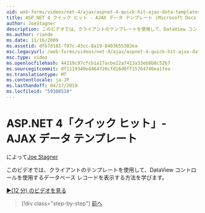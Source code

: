 ```yaml
---
uid: web-forms/videos/net-4/ajax/aspnet-4-quick-hit-ajax-data-templates
title: ASP.NET 4 クイック ヒット - AJAX データ テンプレート |Microsoft Docs
author: JoeStagner
description: このビデオでは、クライアントのテンプレートを使用して、DataView コントロールを使用するデータベース レコードを表示する方法を学びます。
ms.author: riande
ms.date: 11/16/2009
ms.assetid: dfb7d181-f97c-43cc-8a19-8403655382ea
msc.legacyurl: /web-forms/videos/net-4/ajax/aspnet-4-quick-hit-ajax-data-templates
msc.type: video
ms.openlocfilehash: 44219c97cfcb1a17acbe22a7413a33eb8b8c52b7
ms.sourcegitcommit: 0f1119340e4464720cfd16d0ff15764746ea1fea
ms.translationtype: MT
ms.contentlocale: ja-JP
ms.lasthandoff: 04/17/2019
ms.locfileid: "59388518"
---
```

# <a name="aspnet-4-quick-hit---ajax-data-templates"></a>ASP.NET 4「クイック ヒット」- AJAX データ テンプレート

によって[Joe Stagner](https://github.com/JoeStagner)

このビデオでは、クライアントのテンプレートを使用して、DataView コントロールを使用するデータベース レコードを表示する方法を学びます。 

[&#9654;(12 分) のビデオを見る](https://channel9.msdn.com/Blogs/ASP-NET-Site-Videos/aspnet-4-quick-hit-ajax-data-templates)

> [!div class="step-by-step"]
> [前へ](aspnet-4-quick-hit-jquery-syntax-for-microsoft-ajax.md)
